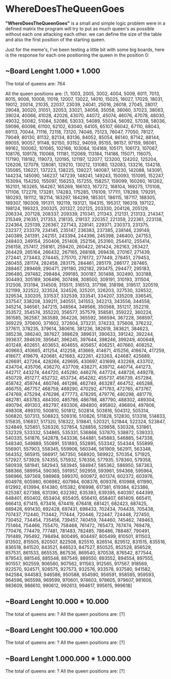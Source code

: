 # WhereDoesTheQueenGoes
**"WhereDoesTheQueenGoes"** is a small and simple logic problem were in a defined matrix the program will try to put as much queen's as possible without each one attacking each other. we can define the size of the table and also the first position of the starting queen.

Just for the meme's, I've been testing a little bit with some big boards, here is the response for each one positioning the queen in the position 0:

## ~Board Lenght 1.000 * 1.000

The total of queens are: 764

All the queen positions are:
[1, 1003, 2005, 3002, 4004, 5009, 6011, 7013, 8015, 9006, 10008, 11019, 12007, 13022, 14010, 15025, 16027, 17029, 18031, 19012, 20014, 21035, 22037, 23039, 24041, 25016, 26018, 27045, 28017, 29048, 30020, 31051, 32053, 33021, 34056, 35058, 36060, 37023, 38063, 39024, 40066, 41028, 42026, 43070, 44072, 45074, 46076, 47078, 48030, 49032, 50082, 51084, 52086, 53033, 54089, 55034, 56092, 57038, 58036, 59096, 60098, 61100, 62102, 63040, 64105, 65107, 66042, 67110, 68043, 69113, 70044, 71116, 72118, 73120, 74046, 75123, 76047, 77050, 78127, 79049, 80130, 81132, 82134, 83136, 84052, 85054, 86140, 87142, 88144, 89055, 90057, 91148, 92150, 93152, 94059, 95155, 96157, 97159, 98061, 99162, 100062, 101065, 102166, 103064, 104169, 105171, 106173, 107067, 108176, 109178, 110068, 111181, 112069, 113184, 114186, 115071, 116075, 117190, 118192, 119073, 120195, 121197, 122077, 123200, 124202, 125204, 126206, 127079, 128081, 129210, 130212, 131080, 132083, 133216, 134218, 135085, 136221, 137223, 138225, 139227, 140087, 141230, 142088, 143091, 144234, 145090, 146237, 147239, 148241, 149243, 150093, 151095, 152247, 153094, 154250, 155097, 156253, 157255, 158257, 159099, 160260, 161262, 162101, 163265, 164267, 165269, 166103, 167272, 168104, 169275, 170108, 171106, 172279, 173281, 174283, 175285, 176109, 177111, 178289, 179291, 180293, 181112, 182114, 183297, 184299, 185301, 186115, 187117, 188305, 189307, 190309, 191311, 192119, 193121, 194315, 195317, 196319, 197122, 198124, 199323, 200325, 201327, 202125, 203330, 204126, 205129, 206334, 207128, 208337, 209339, 210341, 211343, 212131, 213133, 214347, 215349, 216351, 217353, 218135, 219137, 220357, 221359, 222361, 223138, 224364, 225139, 226367, 227143, 228141, 229371, 230373, 231375, 232377, 233379, 234145, 235147, 236383, 237385, 238146, 239149, 240389, 241391, 242151, 243394, 244396, 245398, 246400, 247153, 248403, 249154, 250406, 251408, 252156, 253160, 254412, 255414, 256158, 257417, 258161, 259420, 260422, 261424, 262163, 263427, 264429, 265164, 266432, 267165, 268168, 269436, 270167, 271439, 272441, 273443, 274445, 275170, 276172, 277449, 278451, 279453, 280455, 281174, 282458, 283175, 284461, 285179, 286177, 287465, 288467, 289469, 290471, 291180, 292182, 293475, 294477, 295183, 296480, 297482, 298484, 299185, 300187, 301488, 302490, 303188, 304493, 305189, 306496, 307498, 308500, 309191, 310193, 311504, 312506, 313194, 314509, 315511, 316513, 317196, 318198, 319517, 320519, 321199, 322522, 323524, 324526, 325201, 326203, 327530, 328532, 329534, 330205, 331537, 332539, 333541, 334207, 335209, 336545, 337547, 338208, 339211, 340551, 341553, 342213, 343556, 344558, 345214, 346561, 347215, 348564, 349566, 350568, 351217, 352219, 353572, 354574, 355220, 356577, 357579, 358581, 359222, 360224, 361585, 362587, 363589, 364226, 365592, 366594, 367228, 368597, 369229, 370600, 371602, 372604, 373231, 374233, 375608, 376232, 377611, 378235, 379614, 380616, 381236, 382619, 383621, 384623, 385238, 386240, 387627, 388629, 389631, 390633, 391242, 392244, 393637, 394639, 395641, 396245, 397644, 398246, 399249, 400648, 401248, 402651, 403653, 404655, 405657, 406251, 407660, 408252, 409663, 410665, 411254, 412258, 413669, 414671, 415256, 416674, 417259, 418677, 419679, 420681, 421683, 422261, 423263, 424687, 425689, 426691, 427264, 428266, 429695, 430697, 431699, 432268, 433702, 434704, 435706, 436270, 437709, 438271, 439712, 440714, 441273, 442717, 443274, 444720, 445280, 446276, 447724, 448726, 449278, 450729, 451277, 452732, 453734, 454282, 455737, 456739, 457284, 458742, 459744, 460746, 461286, 462749, 463287, 464752, 465288, 466755, 467757, 468759, 469290, 470292, 471763, 472765, 473767, 474769, 475294, 476296, 477773, 478295, 479776, 480298, 481779, 482781, 483783, 484300, 485786, 486788, 487790, 488302, 489304, 490794, 491303, 492797, 493306, 494800, 495802, 496804, 497806, 498308, 499310, 500810, 501812, 502814, 503816, 504312, 505314, 506820, 507313, 508823, 509316, 510826, 511828, 512830, 513318, 514833, 515835, 516837, 517320, 518322, 519841, 520321, 521844, 522324, 523847, 524849, 525851, 526326, 527854, 528856, 529858, 530328, 531861, 532329, 533332, 534865, 535331, 536868, 537870, 538872, 539333, 540335, 541876, 542878, 543336, 544881, 545883, 546885, 547338, 548340, 549889, 550891, 551893, 552895, 553342, 554344, 555899, 556901, 557903, 558345, 559906, 560346, 561909, 562911, 563348, 564352, 565915, 566917, 567350, 568920, 569922, 570354, 571925, 572927, 573929, 574355, 575932, 576356, 577935, 578360, 579358, 580939, 581941, 582943, 583945, 584947, 585362, 586950, 587363, 588366, 589954, 590365, 591957, 592959, 593961, 594368, 595964, 596966, 597369, 598969, 599370, 600972, 601374, 602372, 603976, 604978, 605980, 606982, 607984, 608376, 609378, 610988, 611990, 612992, 613994, 614380, 615382, 616998, 617381, 619384, 623386, 625387, 627388, 631390, 632392, 635393, 639395, 640397, 644399, 648401, 650402, 653404, 655405, 656410, 658407, 661409, 665411, 666413, 671415, 673416, 674419, 676418, 681421, 682423, 687425, 689426, 691430, 692428, 697431, 698433, 702434, 704435, 705438, 707437, 712440, 713442, 717444, 720446, 722447, 724448, 727450, 730452, 734454, 735456, 739457, 740459, 744460, 745462, 749463, 751464, 754466, 755470, 758468, 761472, 765473, 767474, 769478, 770476, 774479, 777481, 781483, 782485, 786486, 788487, 790491, 791489, 795492, 798494, 800495, 804497, 805499, 810501, 811503, 813502, 815505, 820507, 822508, 825510, 826514, 829512, 831515, 835516, 836518, 841520, 843521, 846523, 847527, 850525, 852528, 856529, 857531, 861533, 865535, 867536, 869540, 870538, 876542, 877544, 879543, 881546, 885548, 887549, 889550, 893552, 894554, 897555, 901557, 902559, 906560, 907562, 911563, 912565, 917567, 918569, 922570, 924571, 926575, 927573, 932576, 933578, 937580, 941582, 942584, 944583, 946586, 950588, 954590, 956591, 958595, 959593, 964596, 965598, 969599, 970601, 974603, 978605, 979607, 981606, 983609, 986610, 990612, 992613, 994617, 995615, 999618]



## ~Board Lenght 10.000 * 10.000
The total of queens are: ?
All the queen positions are:
[?]



## ~Board Lenght 100.000 * 100.000

The total of queens are: ?
All the queen positions are:
[?]



## ~Board Lenght 1.000.000 * 1.000.000

The total of queens are: ?
All the queen positions are:
[?]

